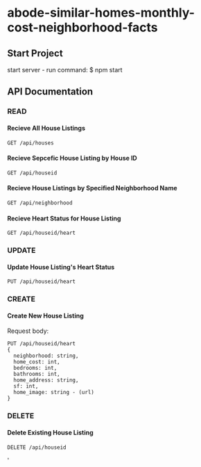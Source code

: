 # abode-similar-homes-monthly-cost-neighborhood-facts

## Start Project

start server - run command: $ npm start

## API Documentation

### READ

#### Recieve All House Listings
```
GET /api/houses
```

#### Recieve Sepcefic House Listing by House ID
```
GET /api/houseid
```

#### Recieve House Listings by Specified Neighborhood Name 
```
GET /api/neighborhood
```

#### Recieve Heart Status for House Listing
```
GET /api/houseid/heart
```

### UPDATE

#### Update House Listing's Heart Status
```
PUT /api/houseid/heart
```

### CREATE

#### Create New House Listing

Request body: 
```
PUT /api/houseid/heart
{
  neighborhood: string, 
  home_cost: int, 
  bedrooms: int, 
  bathrooms: int, 
  home_address: string, 
  sf: int, 
  home_image: string - (url)
}
```

### DELETE

#### Delete Existing House Listing
```
DELETE /api/houseid
```



'

